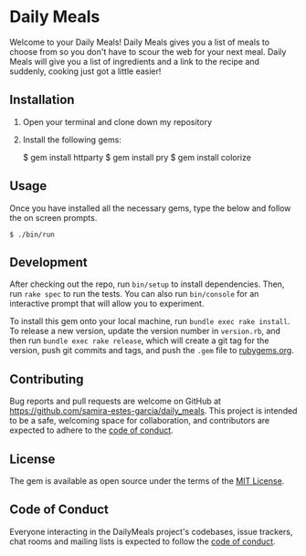 # Daily Meals

Welcome to your Daily Meals! Daily Meals gives you a list of meals to choose from so you don't have to scour the web for your next meal. Daily Meals will give you a list of ingredients and a link to the recipe and suddenly, cooking just got a little easier!

## Installation

1. Open your terminal and clone down my repository

2. Install the following gems:

   $ gem install httparty
    $ gem install pry
   \$ gem install colorize

## Usage

Once you have installed all the necessary gems, type the below and follow the on screen prompts.

```
$ ./bin/run
```

## Development

After checking out the repo, run `bin/setup` to install dependencies. Then, run `rake spec` to run the tests. You can also run `bin/console` for an interactive prompt that will allow you to experiment.

To install this gem onto your local machine, run `bundle exec rake install`. To release a new version, update the version number in `version.rb`, and then run `bundle exec rake release`, which will create a git tag for the version, push git commits and tags, and push the `.gem` file to [rubygems.org](https://rubygems.org).

## Contributing

Bug reports and pull requests are welcome on GitHub at https://github.com/samira-estes-garcia/daily_meals. This project is intended to be a safe, welcoming space for collaboration, and contributors are expected to adhere to the [code of conduct](https://github.com/[USERNAME]/daily_meals/blob/master/CODE_OF_CONDUCT.md).

## License

The gem is available as open source under the terms of the [MIT License](https://opensource.org/licenses/MIT).

## Code of Conduct

Everyone interacting in the DailyMeals project's codebases, issue trackers, chat rooms and mailing lists is expected to follow the [code of conduct](https://github.com/[USERNAME]/daily_meals/blob/master/CODE_OF_CONDUCT.md).
